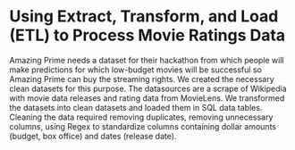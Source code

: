 # Using Extract, Transform, and Load (ETL) to Process Movie Ratings Data

Amazing Prime needs a dataset for their hackathon from which people will make predictions for which low-budget movies will be successful so Amazing Prime can buy the streaming rights. We created the necessary clean datasets for this purpose. The datasources are a scrape of Wikipedia with movie data releases and rating data from MovieLens. We transformed the datasets into clean datasets and loaded them in SQL data tables. Cleaning the data required removing duplicates, removing unnecessary columns, using Regex to standardize columns containing dollar amounts (budget, box office) and dates (release date). 